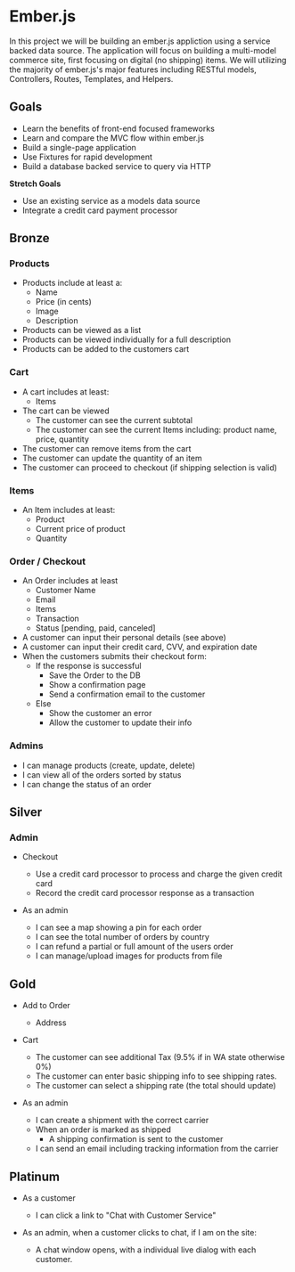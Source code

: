 # Ember.js

In this project we will be building an ember.js appliction using a service backed
data source. The application will focus on building a multi-model commerce site,
first focusing on digital (no shipping) items.
We will utilizing the majority of ember.js's major features including RESTful models,
Controllers, Routes, Templates, and Helpers.

## Goals

- Learn the benefits of front-end focused frameworks
- Learn and compare the MVC flow within ember.js
- Build a single-page application
- Use Fixtures for rapid development
- Build a database backed service to query via HTTP

**Stretch Goals**

- Use an existing service as a models data source
- Integrate a credit card payment processor

## Bronze

### Products

- Products include at least a:
    - Name
    - Price (in cents)
    - Image
    - Description
- Products can be viewed as a list
- Products can be viewed individually for a full description
- Products can be added to the customers cart

### Cart

- A cart includes at least:
    - Items
- The cart can be viewed
    - The customer can see the current subtotal
    - The customer can see the current Items including: product name, price, quantity
- The customer can remove items from the cart
- The customer can update the quantity of an item
- The customer can proceed to checkout (if shipping selection is valid)
    
    
### Items

- An Item includes at least:
    - Product
    - Current price of product
    - Quantity
    
### Order / Checkout

- An Order includes at least
    - Customer Name
    - Email
    - Items
    - Transaction
    - Status [pending, paid, canceled]
- A customer can input their personal details (see above)
- A customer can input their credit card, CVV, and expiration date
- When the customers submits their checkout form:
    - If the response is successful
        - Save the Order to the DB
        - Show a confirmation page
        - Send a confirmation email to the customer
    - Else
        - Show the customer an error
        - Allow the customer to update their info
        
### Admins

- I can manage products (create, update, delete)
- I can view all of the orders sorted by status
- I can change the status of an order
    
## Silver

### Admin

- Checkout
    - Use a credit card processor to process and charge the given credit card
    - Record the credit card processor response as a transaction

- As an admin
    - I can see a map showing a pin for each order
    - I can see the total number of orders by country
    - I can refund a partial or full amount of the users order
    - I can manage/upload images for products from file
    
## Gold

- Add to Order
    - Address

- Cart
    - The customer can see additional Tax (9.5% if in WA state otherwise 0%)
    - The customer can enter basic shipping info to see shipping rates.
    - The customer can select a shipping rate (the total should update)

- As an admin
    - I can create a shipment with the correct carrier
    - When an order is marked as shipped
        - A shipping confirmation is sent to the customer
    - I can send an email including tracking information from the carrier

## Platinum

- As a customer
    - I can click a link to "Chat with Customer Service"
    
- As an admin, when a customer clicks to chat, if I am on the site:
    - A chat window opens, with a individual live dialog with each customer.
    